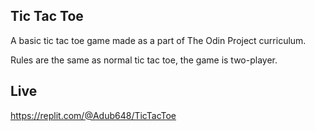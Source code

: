 ## Tic Tac Toe

A basic tic tac toe game made as a part of The Odin Project curriculum.

Rules are the same as normal tic tac toe, the game is two-player.

## Live

https://replit.com/@Adub648/TicTacToe